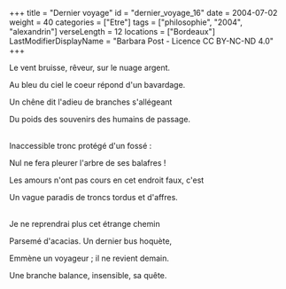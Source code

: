 +++
title = "Dernier voyage"
id = "dernier_voyage_16"
date = 2004-07-02
weight = 40
categories = ["Etre"]
tags = ["philosophie", "2004", "alexandrin"]
verseLength = 12
locations = ["Bordeaux"]
LastModifierDisplayName = "Barbara Post - Licence CC BY-NC-ND 4.0"
+++

Le vent bruisse, rêveur, sur le nuage argent.

Au bleu du ciel le coeur répond d'un bavardage.

Un chêne dit l'adieu de branches s'allégeant

Du poids des souvenirs des humains de passage.

 \
Inaccessible tronc protégé d'un fossé :

Nul ne fera pleurer l'arbre de ses balafres !

Les amours n'ont pas cours en cet endroit faux, c'est

Un vague paradis de troncs tordus et d'affres.

 \
 Je ne reprendrai plus cet étrange chemin

 Parsemé d'acacias. Un dernier bus hoquète,

 Emmène un voyageur ; il ne revient demain.

 Une branche balance, insensible, sa quête.
